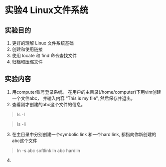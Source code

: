 # 实验4 Linux文件系统
## 实验目的
1. 更好的理解 Linux 文件系统基础
2. 创建和使用链接
3. 使用 locate 和 find 命令查找文件
4. 归档和压缩文件

## 实验内容

1. 用computer账号登录系统。 在用户的主目录(/home/computer)下用vim创建一个文件abc， 并输入内容 “This is my file", 然后保存并退出。
2. 查看刚才创建的abc这个文件的信息。 

> ls -l 

> ls -li  

3. 在主目录中分别创建一个symbolic link 和一个hard link, 都指向你新创建的abc这个文件
> ln -s abc  softlink
> ln abc  hardlin

4. 
 